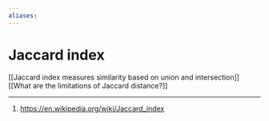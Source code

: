 ```yaml
---
aliases: 
---
```

# Jaccard index
[[Jaccard index measures similarity based on union and intersection]]
[[What are the limitations of Jaccard distance?]]

---
1. https://en.wikipedia.org/wiki/Jaccard_index